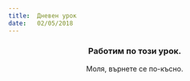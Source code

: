 ```yaml
---
title:  Дневен урок
date:   02/05/2018
---
```


### <center>Работим по този урок.</center>
<center>Моля, върнете се по-късно.</center>